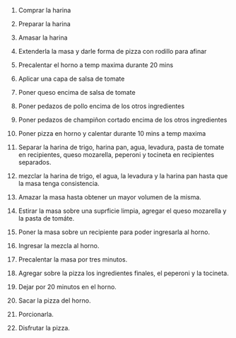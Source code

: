 1. Comprar la harina
2. Preparar la harina
3. Amasar la harina
4. Extenderla la masa y darle forma de pizza con rodillo para afinar
5. Precalentar el horno a temp maxima durante 20 mins
6. Aplicar una capa de salsa de tomate
7. Poner queso encima de salsa de tomate
8. Poner pedazos de pollo encima de los otros ingredientes
9. Poner pedazos de champiñon cortado encima de los otros ingredientes
10. Poner pizza en horno y calentar durante 10 mins a temp maxima

11. Separar la harina de trigo, harina pan, agua, levadura, pasta de tomate en recipientes, queso mozarella, peperoni y tocineta en recipientes separados.
12. mezclar la harina de trigo, el agua, la levadura y la harina pan hasta que la masa tenga consistencia.
13. Amazar la masa hasta obtener un mayor volumen de la misma.
14. Estirar la masa sobre una suprficie limpia, agregar el queso mozarella y la pasta de tomáte.
15. Poner la masa sobre un recipiente para poder ingresarla al horno.
16. Ingresar la mezcla al horno.
17. Precalentar la masa por tres minutos.
18. Agregar sobre la pizza los ingredientes finales, el peperoni y la tocineta.
19. Dejar por 20 minutos en el horno.
20. Sacar la pizza del horno.
21. Porcionarla.
22. Disfrutar la pizza.
